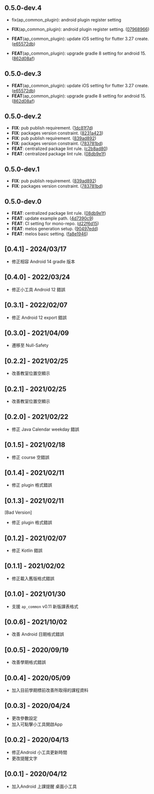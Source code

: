 ## 0.5.0-dev.4

 - fix(ap_common_plugin): android plugin register setting

 - **FIX**(ap_common_plugin): android plugin register setting. ([07968966](https://github.com/abc873693/ap_common/commit/07968966be3576952eb924832048e51292a877e4))
 - **FEAT**(ap_common_plugin): update iOS setting for flutter 3.27 create. ([e65572db](https://github.com/abc873693/ap_common/commit/e65572dbd5f92b22612b4e7b4295aeca6b3bf42e))
 - **FEAT**(ap_common_plugin): upgrade gradle 8 setting for android 15. ([862d08af](https://github.com/abc873693/ap_common/commit/862d08af7006fa55ad42b23f9395cf95aed07916))

## 0.5.0-dev.3

 - **FEAT**(ap_common_plugin): update iOS setting for flutter 3.27 create. ([e65572db](https://github.com/abc873693/ap_common/commit/e65572dbd5f92b22612b4e7b4295aeca6b3bf42e))
 - **FEAT**(ap_common_plugin): upgrade gradle 8 setting for android 15. ([862d08af](https://github.com/abc873693/ap_common/commit/862d08af7006fa55ad42b23f9395cf95aed07916))

## 0.5.0-dev.2

 - **FIX**: pub publish requirement. ([1dc81f7d](https://github.com/abc873693/ap_common/commit/1dc81f7dcf5a1445aa14b66b6d2004b7d94ad6b2))
 - **FIX**: packages version constraint. ([8231a423](https://github.com/abc873693/ap_common/commit/8231a423b237d6f38b3531ec4fc2b06e713a6c51))
 - **FIX**: pub publish requirement. ([839ad892](https://github.com/abc873693/ap_common/commit/839ad892cb67fb04d8c1f877129faa2847c76f77))
 - **FIX**: packages version constraint. ([783781bd](https://github.com/abc873693/ap_common/commit/783781bdb314a93b89415f8de9fb6acdcd38a222))
 - **FEAT**: centralized package lint rule. ([c2b8ad80](https://github.com/abc873693/ap_common/commit/c2b8ad8000bb19d0d5fccdaf63f0411329e6dcfa))
 - **FEAT**: centralized package lint rule. ([08db9e1f](https://github.com/abc873693/ap_common/commit/08db9e1f00118f11ef389b194585626d7c51c3ab))

## 0.5.0-dev.1

 - **FIX**: pub publish requirement. ([839ad892](https://github.com/abc873693/ap_common/commit/839ad892cb67fb04d8c1f877129faa2847c76f77))
 - **FIX**: packages version constraint. ([783781bd](https://github.com/abc873693/ap_common/commit/783781bdb314a93b89415f8de9fb6acdcd38a222))

## 0.5.0-dev.0

 - **FEAT**: centralized package lint rule. ([08db9e1f](https://github.com/abc873693/ap_common/commit/08db9e1f00118f11ef389b194585626d7c51c3ab))
 - **FEAT**: update example path. ([4d7390c9](https://github.com/abc873693/ap_common/commit/4d7390c9212631e1233c37c901a4454610783926))
 - **FEAT**: CI setting for mono-repo. ([d22f6d15](https://github.com/abc873693/ap_common/commit/d22f6d15f64879dbf9711574aba4bba6e227f128))
 - **FEAT**: melos generation setup. ([90497edd](https://github.com/abc873693/ap_common/commit/90497edd12d449e66991d654a03175edebf1e816))
 - **FEAT**: melos basic setting. ([fa8e1946](https://github.com/abc873693/ap_common/commit/fa8e1946fd478c1a0cf1635eaeb0fb60cc264750))

## [0.4.1] - 2024/03/17

* 修正相容 Android 14 gradle 版本

## [0.4.0] - 2022/03/24

* 修正小工具 Android 12 錯誤

## [0.3.1] - 2022/02/07

* 修正 Android 12 export 錯誤

## [0.3.0] - 2021/04/09

* 遷移至 Null-Safety

## [0.2.2] - 2021/02/25

* 改善教室位置空顯示

## [0.2.1] - 2021/02/25

* 改善教室位置空顯示

## [0.2.0] - 2021/02/22

* 修正 Java Calendar weekday 錯誤

## [0.1.5] - 2021/02/18

* 修正 course 空錯誤

## [0.1.4] - 2021/02/11

* 修正 plugin 格式錯誤

## [0.1.3] - 2021/02/11
[Bad Version]
* 修正 plugin 格式錯誤

## [0.1.2] - 2021/02/07

* 修正 Kotlin 錯誤

## [0.1.1] - 2021/02/02

* 修正載入舊版格式錯誤

## [0.1.0] - 2021/01/30

* 支援 `ap_common` v0.11 新版課表格式

## [0.0.6] - 2021/10/02

* 改善 Android 日期格式錯誤

## [0.0.5] - 2020/09/19

* 改善學期格式錯誤

## [0.0.4] - 2020/05/09

* 加入目前學期標前改善所取得的課程資料

## [0.0.3] - 2020/04/24

* 更改參數設定
* 加入可點擊小工具開啟App

## [0.0.2] - 2020/04/13

* 修正Android 小工具更新時間
* 更改提醒文字

## [0.0.1] - 2020/04/12

* 加入Android 上課提醒 桌面小工具